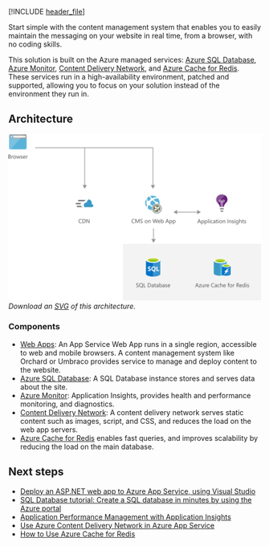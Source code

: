 [!INCLUDE [header_file](../../../includes/sol-idea-header.md)]

Start simple with the content management system that enables you to easily maintain the messaging on your website in real time, from a browser, with no coding skills.

This solution is built on the Azure managed services: [Azure SQL Database](https://azure.microsoft.com/services/sql-database), [Azure Monitor](https://azure.microsoft.com/services/monitor), [Content Delivery Network](https://azure.microsoft.com/services/cdn), and [Azure Cache for Redis](https://azure.microsoft.com/services/cache). These services run in a high-availability environment, patched and supported, allowing you to focus on your solution instead of the environment they run in.

## Architecture

![Architecture diagram](../media/digital-marketing-smb.png)
*Download an [SVG](../media/digital-marketing-smb.svg) of this architecture.*

### Components

* [Web Apps](https://azure.microsoft.com/services/app-service/web): An App Service Web App runs in a single region, accessible to web and mobile browsers. A content management system like Orchard or Umbraco provides service to manage and deploy content to the website.
* [Azure SQL Database](https://azure.microsoft.com/services/sql-database): A SQL Database instance stores and serves data about the site.
* [Azure Monitor](https://azure.microsoft.com/services/monitor): Application Insights, provides health and performance monitoring, and diagnostics.
* [Content Delivery Network](https://azure.microsoft.com/services/cdn): A content delivery network serves static content such as images, script, and CSS, and reduces the load on the web app servers.
* [Azure Cache for Redis](https://azure.microsoft.com/services/cache) enables fast queries, and improves scalability by reducing the load on the main database.

## Next steps

* [Deploy an ASP.NET web app to Azure App Service, using Visual Studio](/azure/app-service/quickstart-dotnetcore)
* [SQL Database tutorial: Create a SQL database in minutes by using the Azure portal](/azure/azure-sql/database/single-database-create-quickstart)
* [Application Performance Management with Application Insights](/azure/azure-monitor/app/app-insights-overview)
* [Use Azure Content Delivery Network in Azure App Service](/Azure/cdn/cdn-add-to-web-app)
* [How to Use Azure Cache for Redis](/azure/azure-cache-for-redis/cache-dotnet-how-to-use-azure-redis-cache)
